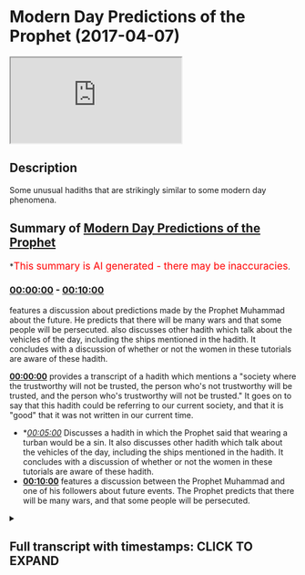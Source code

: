 # Modern Day Predictions of the Prophet (2017-04-07)

<iframe loading='lazy' src='https://www.youtube.com/embed/meza_N1vFCI'></iframe>

## Description

Some unusual hadiths that are strikingly similar to some modern day phenomena.

## Summary of [Modern Day Predictions of the Prophet](https://www.youtube.com/watch?v=meza_N1vFCI)

\*<span style="color:red; font-size:125%">This summary is AI generated - there may be inaccuracies</span>.

### [00:00:00](https://www.youtube.com/watch?v=meza_N1vFCI\&t=0) - [00:10:00](https://www.youtube.com/watch?v=meza_N1vFCI\&t=600)

features a discussion about predictions made by the Prophet Muhammad about the future. He predicts that there will be many wars and that some people will be persecuted.  also discusses other hadith which talk about the vehicles of the day, including the ships mentioned in the hadith. It concludes with a discussion of whether or not the women in these tutorials are aware of these hadith.

**[00:00:00](https://www.youtube.com/watch?v=meza_N1vFCI\&t=0)** provides a transcript of a hadith which mentions a "society where the trustworthy will not be trusted, the person who's not trustworthy will be trusted, and the person who's trustworthy will not be trusted." It goes on to say that this hadith could be referring to our current society, and that it is "good" that it was not written in our current time.

*   \**[00:05:00](https://www.youtube.com/watch?v=meza_N1vFCI\&t=300)* Discusses a hadith in which the Prophet said that wearing a turban would be a sin. It also discusses other hadith which talk about the vehicles of the day, including the ships mentioned in the hadith. It concludes with a discussion of whether or not the women in these tutorials are aware of these hadith.
*   **[00:10:00](https://www.youtube.com/watch?v=meza_N1vFCI\&t=600)** features a discussion between the Prophet Muhammad and one of his followers about future events. The Prophet predicts that there will be many wars, and that some people will be persecuted.

<details><summary><h2>Full transcript with timestamps: CLICK TO EXPAND</h2></summary>

[0:00:01](https://youtu.be/meza_N1vFCI?t=1) palutena's she saw me also dirty what do\
[0:00:06](https://youtu.be/meza_N1vFCI?t=6) I eat would you me Authority the hadith\
[0:00:12](https://youtu.be/meza_N1vFCI?t=12) which we talked about living massage so\
[0:00:14](https://youtu.be/meza_N1vFCI?t=14) let's go through some of the key bits\
[0:00:15](https://youtu.be/meza_N1vFCI?t=15) it's a long hadith it's a very long\
[0:00:17](https://youtu.be/meza_N1vFCI?t=17) hadith where is it mentioned this hadith\
[0:00:19](https://youtu.be/meza_N1vFCI?t=19) or even or solid is mentioned in an MOA\
[0:00:23](https://youtu.be/meza_N1vFCI?t=23) gem al-kabir\
[0:00:24](https://youtu.be/meza_N1vFCI?t=24) of tabarani el mohammed kabir whatever\
[0:00:28](https://youtu.be/meza_N1vFCI?t=28) line and he mentions as I said this is a\
[0:00:33](https://youtu.be/meza_N1vFCI?t=33) hadith which is died for Senate is\
[0:00:35](https://youtu.be/meza_N1vFCI?t=35) actually got one chain in it which is\
[0:00:38](https://youtu.be/meza_N1vFCI?t=38) one person which makes it kind of weak\
[0:00:40](https://youtu.be/meza_N1vFCI?t=40) hadith\
[0:00:40](https://youtu.be/meza_N1vFCI?t=40) it's got weakness in it however the nos\
[0:00:43](https://youtu.be/meza_N1vFCI?t=43) of it is very powerful like and because\
[0:00:44](https://youtu.be/meza_N1vFCI?t=44) it's not a pedantic we said we can move\
[0:00:46](https://youtu.be/meza_N1vFCI?t=46) on with it so let's go through some of\
[0:00:47](https://youtu.be/meza_N1vFCI?t=47) the key elements it says in them in a\
[0:00:50](https://youtu.be/meza_N1vFCI?t=50) dilemma society why shall I even my\
[0:00:52](https://youtu.be/meza_N1vFCI?t=52) child came super mohammed salameh says\
[0:00:54](https://youtu.be/meza_N1vFCI?t=54) what are the signs and portents of our\
[0:00:55](https://youtu.be/meza_N1vFCI?t=55) so promised Allah says in them in our\
[0:00:57](https://youtu.be/meza_N1vFCI?t=57) lemma Satya Shabbat yeah and certainly\
[0:01:00](https://youtu.be/meza_N1vFCI?t=60) there's some of the signs and the\
[0:01:01](https://youtu.be/meza_N1vFCI?t=61) portents of the hour and yet kun and\
[0:01:03](https://youtu.be/meza_N1vFCI?t=63) what I do I even that the basic the\
[0:01:05](https://youtu.be/meza_N1vFCI?t=65) child will be very angry probably with\
[0:01:07](https://youtu.be/meza_N1vFCI?t=67) his parents we're cool Matata Python and\
[0:01:10](https://youtu.be/meza_N1vFCI?t=70) that the rain will be acidic\
[0:01:13](https://youtu.be/meza_N1vFCI?t=73) they'll be acidic rain why well tomorrow\
[0:01:17](https://youtu.be/meza_N1vFCI?t=77) terminal high anyway how well I mean\
[0:01:19](https://youtu.be/meza_N1vFCI?t=79) that basically the person who is\
[0:01:21](https://youtu.be/meza_N1vFCI?t=81) trustworthy will be sorry that the\
[0:01:25](https://youtu.be/meza_N1vFCI?t=85) person who's not trustworthy will be\
[0:01:26](https://youtu.be/meza_N1vFCI?t=86) trusted at the person who's trustworthy\
[0:01:27](https://youtu.be/meza_N1vFCI?t=87) will not be trusted the part of the\
[0:01:30](https://youtu.be/meza_N1vFCI?t=90) hadith which is particularly interesting\
[0:01:31](https://youtu.be/meza_N1vFCI?t=91) or two or three parts\
[0:01:32](https://youtu.be/meza_N1vFCI?t=92) he says when tawa at Bravo is that when\
[0:01:36](https://youtu.be/meza_N1vFCI?t=96) the place will communicate with the\
[0:01:37](https://youtu.be/meza_N1vFCI?t=97) judge now asked I'd the Taliban not more\
[0:01:40](https://youtu.be/meza_N1vFCI?t=100) than one island Ponder's this love this\
[0:01:43](https://youtu.be/meza_N1vFCI?t=103) question\
[0:01:43](https://youtu.be/meza_N1vFCI?t=103) no words always and taught us a lot pop\
[0:01:46](https://youtu.be/meza_N1vFCI?t=106) and some of them said we don't know just\
[0:01:48](https://youtu.be/meza_N1vFCI?t=108) just clearly deserves and all this means\
[0:01:50](https://youtu.be/meza_N1vFCI?t=110) if you could translate it you can\
[0:01:51](https://youtu.be/meza_N1vFCI?t=111) translate make the place will be\
[0:01:53](https://youtu.be/meza_N1vFCI?t=113) communicating with each other something\
[0:01:54](https://youtu.be/meza_N1vFCI?t=114) like this yeah so what is it talking\
[0:01:56](https://youtu.be/meza_N1vFCI?t=116) about one of the problems is when our\
[0:01:59](https://youtu.be/meza_N1vFCI?t=119) some of the autumn I did because they'll\
[0:02:01](https://youtu.be/meza_N1vFCI?t=121) rely on the classical deficit yeah so if\
[0:02:06](https://youtu.be/meza_N1vFCI?t=126) there's no that I have not come across\
[0:02:08](https://youtu.be/meza_N1vFCI?t=128) and if someone has then you can\
[0:02:09](https://youtu.be/meza_N1vFCI?t=129) enlighten me but I have not come across\
[0:02:10](https://youtu.be/meza_N1vFCI?t=130) one deficit\
[0:02:12](https://youtu.be/meza_N1vFCI?t=132) this hadith no one I've not come across\
[0:02:13](https://youtu.be/meza_N1vFCI?t=133) one and I've looked around and I\
[0:02:17](https://youtu.be/meza_N1vFCI?t=137) basically are summoned Oliver in\
[0:02:18](https://youtu.be/meza_N1vFCI?t=138) different countries and they all come to\
[0:02:21](https://youtu.be/meza_N1vFCI?t=141) the conclusion so either say it could\
[0:02:22](https://youtu.be/meza_N1vFCI?t=142) mean it could mean the place it could\
[0:02:24](https://youtu.be/meza_N1vFCI?t=144) mean it could mean the dishes it could\
[0:02:25](https://youtu.be/meza_N1vFCI?t=145) mean a lot that's the furthest you get\
[0:02:27](https://youtu.be/meza_N1vFCI?t=147) because they're very worried to say\
[0:02:29](https://youtu.be/meza_N1vFCI?t=149) something of the Prophet that he didn't\
[0:02:31](https://youtu.be/meza_N1vFCI?t=151) say himself or that they'll have\
[0:02:32](https://youtu.be/meza_N1vFCI?t=152) Sullivan which that I have made\
[0:02:33](https://youtu.be/meza_N1vFCI?t=153) basically someone that came before them\
[0:02:34](https://youtu.be/meza_N1vFCI?t=154) to say the same thing so it's a good\
[0:02:37](https://youtu.be/meza_N1vFCI?t=157) Mandir\
[0:02:37](https://youtu.be/meza_N1vFCI?t=157) but it's very interesting for geology at\
[0:02:41](https://youtu.be/meza_N1vFCI?t=161) the end of the idea this is where your\
[0:02:44](https://youtu.be/meza_N1vFCI?t=164) Raja Babu Raja Lee with multiple Model T\
[0:02:46](https://youtu.be/meza_N1vFCI?t=166) the men will be satisfied with men and\
[0:02:48](https://youtu.be/meza_N1vFCI?t=168) women will be satisfied - in other words\
[0:02:50](https://youtu.be/meza_N1vFCI?t=170) homosexuality an and it also mentions\
[0:02:53](https://youtu.be/meza_N1vFCI?t=173) interestingly enough hadith which has\
[0:02:55](https://youtu.be/meza_N1vFCI?t=175) got some dolphin a some weakness you\
[0:02:56](https://youtu.be/meza_N1vFCI?t=176) know it mentioned that the people will\
[0:02:59](https://youtu.be/meza_N1vFCI?t=179) be marrying and then again the wood so a\
[0:03:02](https://youtu.be/meza_N1vFCI?t=182) man will be married his wife here method\
[0:03:04](https://youtu.be/meza_N1vFCI?t=184) he'll get divorced to her yeah but then\
[0:03:07](https://youtu.be/meza_N1vFCI?t=187) he'll continue living with her so the\
[0:03:09](https://youtu.be/meza_N1vFCI?t=189) horse will be seen as and then they'll\
[0:03:10](https://youtu.be/meza_N1vFCI?t=190) have kids and even Mozart was very\
[0:03:13](https://youtu.be/meza_N1vFCI?t=193) shocked to hear this and you get a so\
[0:03:15](https://youtu.be/meza_N1vFCI?t=195) this is another one now this is the one\
[0:03:20](https://youtu.be/meza_N1vFCI?t=200) hadith which relates to our current\
[0:03:21](https://youtu.be/meza_N1vFCI?t=201) present moment so if anyone says okay\
[0:03:24](https://youtu.be/meza_N1vFCI?t=204) this is a hadith in this and that you\
[0:03:26](https://youtu.be/meza_N1vFCI?t=206) know could have been written couldn't\
[0:03:28](https://youtu.be/meza_N1vFCI?t=208) have been written in the 21st century I\
[0:03:29](https://youtu.be/meza_N1vFCI?t=209) mean this would be ridiculous kinda or\
[0:03:31](https://youtu.be/meza_N1vFCI?t=211) 20th century or 90 it couldn't be you\
[0:03:32](https://youtu.be/meza_N1vFCI?t=212) know well so it would be the 20th oh it\
[0:03:34](https://youtu.be/meza_N1vFCI?t=214) was good right honey come on\
[0:03:35](https://youtu.be/meza_N1vFCI?t=215)  it's good that would be a\
[0:03:37](https://youtu.be/meza_N1vFCI?t=217) ridiculous claim I mean it would be\
[0:03:39](https://youtu.be/meza_N1vFCI?t=219) ridiculous enough claiming the other\
[0:03:41](https://youtu.be/meza_N1vFCI?t=221) Hadees because a lot of it was far after\
[0:03:43](https://youtu.be/meza_N1vFCI?t=223) the time of the Prophet anyways but now\
[0:03:44](https://youtu.be/meza_N1vFCI?t=224) we're going with delving into a more\
[0:03:47](https://youtu.be/meza_N1vFCI?t=227) than ridiculous claim I'll give you\
[0:03:48](https://youtu.be/meza_N1vFCI?t=228) another one where some of the Oliver\
[0:03:51](https://youtu.be/meza_N1vFCI?t=231) have said that this is talking about\
[0:03:52](https://youtu.be/meza_N1vFCI?t=232) something of today one other was called\
[0:03:54](https://youtu.be/meza_N1vFCI?t=234) one atom called ll Ben he says that this\
[0:03:56](https://youtu.be/meza_N1vFCI?t=236) is mentioning something today and he\
[0:03:57](https://youtu.be/meza_N1vFCI?t=237) says this hadith which is mentioned I\
[0:04:00](https://youtu.be/meza_N1vFCI?t=240) think in an array by abnormal if normal\
[0:04:04](https://youtu.be/meza_N1vFCI?t=244) is narrated and this actually hadith\
[0:04:07](https://youtu.be/meza_N1vFCI?t=247) this two of those Hadees there's more\
[0:04:08](https://youtu.be/meza_N1vFCI?t=248) than one one of them was narrated I\
[0:04:11](https://youtu.be/meza_N1vFCI?t=251) think inside my been his FISA hey hey in\
[0:04:15](https://youtu.be/meza_N1vFCI?t=255) his size book and I think another\
[0:04:17](https://youtu.be/meza_N1vFCI?t=257) alternative version is mentioned in I\
[0:04:19](https://youtu.be/meza_N1vFCI?t=259) saw a Muslim itself here so is this\
[0:04:21](https://youtu.be/meza_N1vFCI?t=261) society\
[0:04:24](https://youtu.be/meza_N1vFCI?t=264) basically the hadith says he says that\
[0:04:28](https://youtu.be/meza_N1vFCI?t=268) bouncer Sam said to come fear fear fear\
[0:04:31](https://youtu.be/meza_N1vFCI?t=271) he almighty in the end parts of my own\
[0:04:34](https://youtu.be/meza_N1vFCI?t=274) mind other words the end of times there\
[0:04:37](https://youtu.be/meza_N1vFCI?t=277) will be people your carbona Sarge's\
[0:04:40](https://youtu.be/meza_N1vFCI?t=280) little people will be you know writing\
[0:04:43](https://youtu.be/meza_N1vFCI?t=283) this such thing\
[0:04:44](https://youtu.be/meza_N1vFCI?t=284) what's the such so the professor's cash\
[0:04:48](https://youtu.be/meza_N1vFCI?t=288) back and the hell is going to look like\
[0:04:50](https://youtu.be/meza_N1vFCI?t=290) the heroines they had so if you look at\
[0:04:53](https://youtu.be/meza_N1vFCI?t=293) the classical dictionaries of what these\
[0:04:54](https://youtu.be/meza_N1vFCI?t=294) things actually mean is talking about\
[0:04:56](https://youtu.be/meza_N1vFCI?t=296) the classical or dictionaries not\
[0:04:58](https://youtu.be/meza_N1vFCI?t=298) today's dictionaries like listen Arab\
[0:05:00](https://youtu.be/meza_N1vFCI?t=300) and this kind of things if you collect\
[0:05:01](https://youtu.be/meza_N1vFCI?t=301) all of the old dictionaries and you make\
[0:05:03](https://youtu.be/meza_N1vFCI?t=303) a researcher back which I did to be\
[0:05:04](https://youtu.be/meza_N1vFCI?t=304) honest I want to find out what it was\
[0:05:06](https://youtu.be/meza_N1vFCI?t=306) talking about it's talking about a thing\
[0:05:10](https://youtu.be/meza_N1vFCI?t=310) which basically looks like a ship and\
[0:05:14](https://youtu.be/meza_N1vFCI?t=314) some of the commentators say it looks\
[0:05:16](https://youtu.be/meza_N1vFCI?t=316) like the ship of the ad gem of the\
[0:05:18](https://youtu.be/meza_N1vFCI?t=318) non-arabs so another ships are the herbs\
[0:05:20](https://youtu.be/meza_N1vFCI?t=320) created the ships are their own herbs\
[0:05:21](https://youtu.be/meza_N1vFCI?t=321) creative it's basically enclosed inside\
[0:05:24](https://youtu.be/meza_N1vFCI?t=324) the very this has got chilled which is\
[0:05:26](https://youtu.be/meza_N1vFCI?t=326) leather yeah so it's got leather\
[0:05:28](https://youtu.be/meza_N1vFCI?t=328) interiors the exteriors are fortified\
[0:05:31](https://youtu.be/meza_N1vFCI?t=331) from each angle we're not talking about\
[0:05:33](https://youtu.be/meza_N1vFCI?t=333) a horse and carriage here because\
[0:05:34](https://youtu.be/meza_N1vFCI?t=334) something else asked somebody in\
[0:05:36](https://youtu.be/meza_N1vFCI?t=336) speakers corner she's a horse and\
[0:05:37](https://youtu.be/meza_N1vFCI?t=337) carriage house and car doesn't look like\
[0:05:38](https://youtu.be/meza_N1vFCI?t=338) a ship my friend you know it doesn't it\
[0:05:42](https://youtu.be/meza_N1vFCI?t=342) really doesn't so but then it continues\
[0:05:46](https://youtu.be/meza_N1vFCI?t=346) and it says that they're going to be\
[0:05:47](https://youtu.be/meza_N1vFCI?t=347) riding this and then they're going to be\
[0:05:49](https://youtu.be/meza_N1vFCI?t=349) a liable message they're going to be\
[0:05:52](https://youtu.be/meza_N1vFCI?t=352) running it until the Masjid those look\
[0:05:55](https://youtu.be/meza_N1vFCI?t=355) at the imagery that's created is the\
[0:05:57](https://youtu.be/meza_N1vFCI?t=357) imagery that's created that these\
[0:05:58](https://youtu.be/meza_N1vFCI?t=358) vehicles which Albania so I've got some\
[0:06:02](https://youtu.be/meza_N1vFCI?t=362) person who say he has said that this is\
[0:06:04](https://youtu.be/meza_N1vFCI?t=364) these are say a lot these are the cars\
[0:06:06](https://youtu.be/meza_N1vFCI?t=366) of today he said this they said although\
[0:06:10](https://youtu.be/meza_N1vFCI?t=370) I'll obviously gonna sell our land\
[0:06:11](https://youtu.be/meza_N1vFCI?t=371) because he was like nothing we can say\
[0:06:12](https://youtu.be/meza_N1vFCI?t=372) hundred percent but this is seems\
[0:06:14](https://youtu.be/meza_N1vFCI?t=374) completely in correlation yeah these\
[0:06:17](https://youtu.be/meza_N1vFCI?t=377) things which are basically like smoke\
[0:06:19](https://youtu.be/meza_N1vFCI?t=379) because if you think about from when I\
[0:06:20](https://youtu.be/meza_N1vFCI?t=380) was thinking about this yeah nouns are\
[0:06:23](https://youtu.be/meza_N1vFCI?t=383) things that you can you can identify\
[0:06:24](https://youtu.be/meza_N1vFCI?t=384) this a proper noun this is a common noun\
[0:06:26](https://youtu.be/meza_N1vFCI?t=386) distant you know an abstract now yeah\
[0:06:28](https://youtu.be/meza_N1vFCI?t=388) you've got you know you know you can you\
[0:06:30](https://youtu.be/meza_N1vFCI?t=390) can bunch nouns into proper concrete\
[0:06:33](https://youtu.be/meza_N1vFCI?t=393) abstract abstract like a lot of emotions\
[0:06:35](https://youtu.be/meza_N1vFCI?t=395) in that concrete like things\
[0:06:37](https://youtu.be/meza_N1vFCI?t=397) things that at the time there was no\
[0:06:39](https://youtu.be/meza_N1vFCI?t=399) cost so how is he going to explain cars\
[0:06:40](https://youtu.be/meza_N1vFCI?t=400) if you think about it yeah so he used\
[0:06:43](https://youtu.be/meza_N1vFCI?t=403) words or he used the things that were\
[0:06:46](https://youtu.be/meza_N1vFCI?t=406) available to him at his time and the\
[0:06:48](https://youtu.be/meza_N1vFCI?t=408) closest thing that he could use Sol\
[0:06:51](https://youtu.be/meza_N1vFCI?t=411) ilaria Salam to mention what we're going\
[0:06:54](https://youtu.be/meza_N1vFCI?t=414) to be riding on today's world\
[0:06:55](https://youtu.be/meza_N1vFCI?t=415) he used basically these ships which were\
[0:06:58](https://youtu.be/meza_N1vFCI?t=418) if you look at the old Roman ships go\
[0:06:59](https://youtu.be/meza_N1vFCI?t=419) onto Google I look at the old Roman\
[0:07:01](https://youtu.be/meza_N1vFCI?t=421) ships how they look it's probably the\
[0:07:02](https://youtu.be/meza_N1vFCI?t=422) best bet for if you're going to say that\
[0:07:05](https://youtu.be/meza_N1vFCI?t=425) something looks like a car hundred\
[0:07:06](https://youtu.be/meza_N1vFCI?t=426) percent in fact some of them have wheels\
[0:07:07](https://youtu.be/meza_N1vFCI?t=427) some of them have wheels is it they have\
[0:07:10](https://youtu.be/meza_N1vFCI?t=430) their wheels in the baba is the best bet\
[0:07:12](https://youtu.be/meza_N1vFCI?t=432) so he says that it's going to be like\
[0:07:15](https://youtu.be/meza_N1vFCI?t=435) these things which have wheels i sorry\
[0:07:16](https://youtu.be/meza_N1vFCI?t=436) this is gonna look like ships is going\
[0:07:18](https://youtu.be/meza_N1vFCI?t=438) to have jilt from inside of it's going\
[0:07:20](https://youtu.be/meza_N1vFCI?t=440) to have this kind of leather interiors\
[0:07:21](https://youtu.be/meza_N1vFCI?t=441) mm-hmm and you're going to be riding\
[0:07:25](https://youtu.be/meza_N1vFCI?t=445) around listen to this al interesting\
[0:07:26](https://youtu.be/meza_N1vFCI?t=446) well I is interesting here he says\
[0:07:28](https://youtu.be/meza_N1vFCI?t=448) you're going to be riding around and\
[0:07:29](https://youtu.be/meza_N1vFCI?t=449) you're going to come out who's going to\
[0:07:32](https://youtu.be/meza_N1vFCI?t=452) come out of this cause some women some\
[0:07:37](https://youtu.be/meza_N1vFCI?t=457) women are gonna come out the vehicles\
[0:07:39](https://youtu.be/meza_N1vFCI?t=459) and they're going to be out yet yes yes\
[0:07:44](https://youtu.be/meza_N1vFCI?t=464) and this hadith cassia is inside Muslim\
[0:07:45](https://youtu.be/meza_N1vFCI?t=465) as well I the earth case yet which means\
[0:07:51](https://youtu.be/meza_N1vFCI?t=471) they dressed on naked at the same time\
[0:07:52](https://youtu.be/meza_N1vFCI?t=472) meaning they were in very tight clothes\
[0:07:53](https://youtu.be/meza_N1vFCI?t=473) by the way these are Muslim women yes\
[0:07:56](https://youtu.be/meza_N1vFCI?t=476) how do we know that because that is\
[0:07:58](https://youtu.be/meza_N1vFCI?t=478) continues that they're going to have\
[0:07:59](https://youtu.be/meza_N1vFCI?t=479) kind of a job which going to be cash but\
[0:08:01](https://youtu.be/meza_N1vFCI?t=481) it's going to look like come the camels\
[0:08:04](https://youtu.be/meza_N1vFCI?t=484) thing that you know this kind of camels\
[0:08:06](https://youtu.be/meza_N1vFCI?t=486) I have this thing like this now this I\
[0:08:09](https://youtu.be/meza_N1vFCI?t=489) suppose I'll never live never seen it\
[0:08:11](https://youtu.be/meza_N1vFCI?t=491) just as a side note any but never seen\
[0:08:12](https://youtu.be/meza_N1vFCI?t=492) this head job tutorials I've never seen\
[0:08:14](https://youtu.be/meza_N1vFCI?t=494) my name is Mohammed hi Jabbar yeah so\
[0:08:17](https://youtu.be/meza_N1vFCI?t=497) sometimes in the recommended I see it\
[0:08:18](https://youtu.be/meza_N1vFCI?t=498) like because my name is how I see my\
[0:08:20](https://youtu.be/meza_N1vFCI?t=500) videos in that a job should Saudis and I\
[0:08:22](https://youtu.be/meza_N1vFCI?t=502) was just wondering Danny I always\
[0:08:23](https://youtu.be/meza_N1vFCI?t=503) wondered do they did actually think up\
[0:08:25](https://youtu.be/meza_N1vFCI?t=505) the high Jabba put on or something good\
[0:08:27](https://youtu.be/meza_N1vFCI?t=507) I mean is that what they do okay Lana\
[0:08:30](https://youtu.be/meza_N1vFCI?t=510) I'm not going to any I don't know what\
[0:08:32](https://youtu.be/meza_N1vFCI?t=512) they're doing but I realized stuff for\
[0:08:36](https://youtu.be/meza_N1vFCI?t=516) Allah and this is not to take any any to\
[0:08:39](https://youtu.be/meza_N1vFCI?t=519) take the mick of any particular\
[0:08:42](https://youtu.be/meza_N1vFCI?t=522) community but they basically doing\
[0:08:45](https://youtu.be/meza_N1vFCI?t=525) turban is not like sick sick boys you\
[0:08:47](https://youtu.be/meza_N1vFCI?t=527) know the secret so the girls I have to\
[0:08:49](https://youtu.be/meza_N1vFCI?t=529) turban\
[0:08:49](https://youtu.be/meza_N1vFCI?t=529) like a Sikh man and I just never\
[0:08:52](https://youtu.be/meza_N1vFCI?t=532) expected one this is basically what's\
[0:08:54](https://youtu.be/meza_N1vFCI?t=534) being described can you imagine this\
[0:08:57](https://youtu.be/meza_N1vFCI?t=537) turban thing that these guys are doing\
[0:08:58](https://youtu.be/meza_N1vFCI?t=538) I'm guessing they probably got it from\
[0:08:59](https://youtu.be/meza_N1vFCI?t=539) the hijab tutorial things yeah so the\
[0:09:02](https://youtu.be/meza_N1vFCI?t=542) question is why they're doing that\
[0:09:03](https://youtu.be/meza_N1vFCI?t=543) because you know the process of her I\
[0:09:05](https://youtu.be/meza_N1vFCI?t=545) wonder he says that they're metal\
[0:09:07](https://youtu.be/meza_N1vFCI?t=547) netting that they are cursed women you\
[0:09:10](https://youtu.be/meza_N1vFCI?t=550) know and then another another hadith it\
[0:09:12](https://youtu.be/meza_N1vFCI?t=552) says sin fan our homeland our home at\
[0:09:17](https://youtu.be/meza_N1vFCI?t=557) this isn't how a Muslim he said there's\
[0:09:19](https://youtu.be/meza_N1vFCI?t=559) two people to add two cups of people\
[0:09:20](https://youtu.be/meza_N1vFCI?t=560) that I've never seen and that they both\
[0:09:23](https://youtu.be/meza_N1vFCI?t=563) go to the Hellfire and obviously we know\
[0:09:25](https://youtu.be/meza_N1vFCI?t=565) Allison o-jama when Allah and the\
[0:09:27](https://youtu.be/meza_N1vFCI?t=567) messenger threatened with the Hellfire\
[0:09:28](https://youtu.be/meza_N1vFCI?t=568) Allah can still forgive this yeah but\
[0:09:30](https://youtu.be/meza_N1vFCI?t=570) we're saying when the Hellfire is being\
[0:09:34](https://youtu.be/meza_N1vFCI?t=574) said it's a major sin becomes a major\
[0:09:35](https://youtu.be/meza_N1vFCI?t=575) sin so wearing a turban by extension\
[0:09:37](https://youtu.be/meza_N1vFCI?t=577) according to the hymen is it that would\
[0:09:40](https://youtu.be/meza_N1vFCI?t=580) over and stuff like ban his book he said\
[0:09:41](https://youtu.be/meza_N1vFCI?t=581) that one opinion is that if Allah and\
[0:09:43](https://youtu.be/meza_N1vFCI?t=583) the messenger threatened with with fire\
[0:09:45](https://youtu.be/meza_N1vFCI?t=585) or the Hellfire this is a major sin so\
[0:09:47](https://youtu.be/meza_N1vFCI?t=587) I'm just wondering like I haven't seen\
[0:09:49](https://youtu.be/meza_N1vFCI?t=589) any I don't know any judge anybody but\
[0:09:51](https://youtu.be/meza_N1vFCI?t=591) this woman who do the hedge up tutorials\
[0:09:53](https://youtu.be/meza_N1vFCI?t=593) and these things do they not know this\
[0:09:54](https://youtu.be/meza_N1vFCI?t=594) hadith maybe they don't\
[0:09:55](https://youtu.be/meza_N1vFCI?t=595) a lotta maybe they think is okay well\
[0:09:57](https://youtu.be/meza_N1vFCI?t=597) like I'm going to presume the best\
[0:09:58](https://youtu.be/meza_N1vFCI?t=598) because I don't know what they're doing\
[0:10:00](https://youtu.be/meza_N1vFCI?t=600) in that channel but you know it's tough\
[0:10:03](https://youtu.be/meza_N1vFCI?t=603) a lot sometimes I'll see like a\
[0:10:04](https://youtu.be/meza_N1vFCI?t=604) thumbnail of you know they did an e a\
[0:10:07](https://youtu.be/meza_N1vFCI?t=607) lot of time anyways I'm another point\
[0:10:11](https://youtu.be/meza_N1vFCI?t=611) here

</details>

